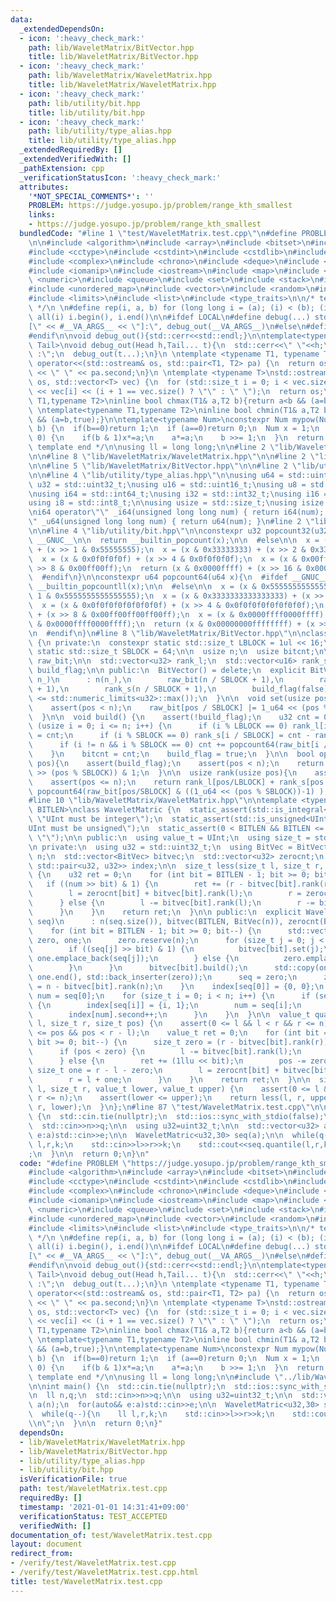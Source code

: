 ```yaml
---
data:
  _extendedDependsOn:
  - icon: ':heavy_check_mark:'
    path: lib/WaveletMatrix/BitVector.hpp
    title: lib/WaveletMatrix/BitVector.hpp
  - icon: ':heavy_check_mark:'
    path: lib/WaveletMatrix/WaveletMatrix.hpp
    title: lib/WaveletMatrix/WaveletMatrix.hpp
  - icon: ':heavy_check_mark:'
    path: lib/utility/bit.hpp
    title: lib/utility/bit.hpp
  - icon: ':heavy_check_mark:'
    path: lib/utility/type_alias.hpp
    title: lib/utility/type_alias.hpp
  _extendedRequiredBy: []
  _extendedVerifiedWith: []
  _pathExtension: cpp
  _verificationStatusIcon: ':heavy_check_mark:'
  attributes:
    '*NOT_SPECIAL_COMMENTS*': ''
    PROBLEM: https://judge.yosupo.jp/problem/range_kth_smallest
    links:
    - https://judge.yosupo.jp/problem/range_kth_smallest
  bundledCode: "#line 1 \"test/WaveletMatrix.test.cpp\"\n#define PROBLEM \"https://judge.yosupo.jp/problem/range_kth_smallest\"\
    \n\n#include <algorithm>\n#include <array>\n#include <bitset>\n#include <cassert>\n\
    #include <cctype>\n#include <cstdint>\n#include <cstdlib>\n#include <cmath>\n\
    #include <complex>\n#include <chrono>\n#include <deque>\n#include <functional>\n\
    #include <iomanip>\n#include <iostream>\n#include <map>\n#include <memory>\n#include\
    \ <numeric>\n#include <queue>\n#include <set>\n#include <stack>\n#include <string>\n\
    #include <unordered_map>\n#include <vector>\n#include <random>\n#include <utility>\n\
    #include <limits>\n#include <list>\n#include <type_traits>\n\n/* template start\
    \ */\n \n#define rep(i, a, b) for (long long i = (a); (i) < (b); (i)++)\n#define\
    \ all(i) i.begin(), i.end()\n\n#ifdef LOCAL\n#define debug(...) std::cerr << \"\
    [\" << #__VA_ARGS__ << \"]:\", debug_out(__VA_ARGS__)\n#else\n#define debug(...)\n\
    #endif\n\nvoid debug_out(){std::cerr<<std::endl;}\n\ntemplate<typename Head,typename...\
    \ Tail>\nvoid debug_out(Head h,Tail... t){\n  std::cerr<<\" \"<<h;\n  if(sizeof...(t)>0)std::cout<<\"\
    \ :\";\n  debug_out(t...);\n}\n \ntemplate <typename T1, typename T2>\nstd::ostream&\
    \ operator<<(std::ostream& os, std::pair<T1, T2> pa) {\n  return os << pa.first\
    \ << \" \" << pa.second;\n}\n \ntemplate <typename T>\nstd::ostream& operator<<(std::ostream&\
    \ os, std::vector<T> vec) {\n  for (std::size_t i = 0; i < vec.size(); i++)os\
    \ << vec[i] << (i + 1 == vec.size() ? \"\" : \" \");\n  return os;\n}\n \ntemplate<typename\
    \ T1,typename T2>\ninline bool chmax(T1& a,T2 b){return a<b && (a=b,true);}\n\
    \ \ntemplate<typename T1,typename T2>\ninline bool chmin(T1& a,T2 b){return a>b\
    \ && (a=b,true);}\n\ntemplate<typename Num>\nconstexpr Num mypow(Num a, long long\
    \ b) {\n  if(b==0)return 1;\n  if (a==0)return 0;\n  Num x = 1;\n  while (b >\
    \ 0) {\n    if(b & 1)x*=a;\n    a*=a;\n    b >>= 1;\n  }\n  return x;\n}\n\n/*\
    \ template end */\n\nusing ll = long long;\n\n#line 2 \"lib/WaveletMatrix/WaveletMatrix.hpp\"\
    \n\n#line 8 \"lib/WaveletMatrix/WaveletMatrix.hpp\"\n\n#line 2 \"lib/WaveletMatrix/BitVector.hpp\"\
    \n\n#line 5 \"lib/WaveletMatrix/BitVector.hpp\"\n\n#line 2 \"lib/utility/type_alias.hpp\"\
    \n\n#line 4 \"lib/utility/type_alias.hpp\"\n\nusing u64 = std::uint64_t;\nusing\
    \ u32 = std::uint32_t;\nusing u16 = std::uint16_t;\nusing u8 = std::uint8_t;\n\
    \nusing i64 = std::int64_t;\nusing i32 = std::int32_t;\nusing i16 = std::int16_t;\n\
    using i8 = std::int8_t;\n\nusing usize = std::size_t;\nusing isize = std::ptrdiff_t;\n\
    \ni64 operator\"\" _i64(unsigned long long num) { return i64(num); }\n\nu64 operator\"\
    \" _u64(unsigned long long num) { return u64(num); }\n#line 2 \"lib/utility/bit.hpp\"\
    \n\n#line 4 \"lib/utility/bit.hpp\"\n\nconstexpr u32 popcount32(u32 x){\n  #ifdef\
    \ __GNUC__\n\n  return __builtin_popcount(x);\n\n  #else\n\n  x = (x & 0x55555555)\
    \ + (x >> 1 & 0x55555555);\n  x = (x & 0x33333333) + (x >> 2 & 0x33333333);\n\
    \  x = (x & 0x0f0f0f0f) + (x >> 4 & 0x0f0f0f0f);\n  x = (x & 0x00ff00ff) + (x\
    \ >> 8 & 0x00ff00ff);\n  return (x & 0x0000ffff) + (x >> 16 & 0x0000ffff);\n\n\
    \  #endif\n}\n\nconstexpr u64 popcount64(u64 x){\n  #ifdef __GNUC__\n\n  return\
    \ __builtin_popcountll(x);\n\n  #else\n\n  x = (x & 0x5555555555555555) + (x >>\
    \ 1 & 0x5555555555555555);\n  x = (x & 0x3333333333333333) + (x >> 2 & 0x3333333333333333);\n\
    \  x = (x & 0x0f0f0f0f0f0f0f0f) + (x >> 4 & 0x0f0f0f0f0f0f0f0f);\n  x = (x & 0x00ff00ff00ff00ff)\
    \ + (x >> 8 & 0x00ff00ff00ff00ff);\n  x = (x & 0x0000ffff0000ffff) + (x >> 16\
    \ & 0x0000ffff0000ffff);\n  return (x & 0x00000000ffffffff) + (x >> 32 & 0x00000000ffffffff);\n\
    \n  #endif\n}\n#line 8 \"lib/WaveletMatrix/BitVector.hpp\"\n\nclass BitVector\
    \ {\n private:\n  constexpr static std::size_t LBLOCK = 1ul << 16;\n  constexpr\
    \ static std::size_t SBLOCK = 64;\n\n  usize n;\n  usize bitcnt;\n\n  std::vector<u64>\
    \ raw_bit;\n\n  std::vector<u32> rank_l;\n  std::vector<u16> rank_s;\n\n  bool\
    \ build_flag;\n\n public:\n  BitVector() = delete;\n  explicit BitVector(usize\
    \ n_)\n      : n(n_),\n        raw_bit(n / SBLOCK + 1),\n        rank_l(n / LBLOCK\
    \ + 1),\n        rank_s(n / SBLOCK + 1),\n        build_flag(false) {\n    assert(n_\
    \ <= std::numeric_limits<u32>::max());\n  }\n\n  void set(usize pos) {\n    assert(!build_flag);\n\
    \    assert(pos < n);\n    raw_bit[pos / SBLOCK] |= 1_u64 << (pos % SBLOCK);\n\
    \  }\n\n  void build() {\n    assert(!build_flag);\n    u32 cnt = 0;\n    for\
    \ (usize i = 0; i <= n; i++) {\n      if (i % LBLOCK == 0) rank_l[i / LBLOCK]\
    \ = cnt;\n      if (i % SBLOCK == 0) rank_s[i / SBLOCK] = cnt - rank_l[i / LBLOCK];\n\
    \      if (i != n && i % SBLOCK == 0) cnt += popcount64(raw_bit[i / SBLOCK]);\n\
    \    }\n    bitcnt = cnt;\n    build_flag = true;\n  }\n\n  bool operator[](usize\
    \ pos){\n    assert(build_flag);\n    assert(pos < n);\n    return (raw_bit[pos/SBLOCK]\
    \ >> (pos % SBLOCK)) & 1;\n  }\n\n  usize rank(usize pos){\n    assert(build_flag);\n\
    \    assert(pos <= n);\n    return rank_l[pos/LBLOCK] + rank_s[pos / SBLOCK] +\
    \ popcount64(raw_bit[pos/SBLOCK] & ((1_u64 << (pos % SBLOCK))-1) );\n  }\n};\n\
    #line 10 \"lib/WaveletMatrix/WaveletMatrix.hpp\"\n\ntemplate <typename UInt, std::uint64_t\
    \ BITLEN>\nclass WaveletMatric {\n  static_assert(std::is_integral<UInt>::value,\
    \ \"UInt must be integer\");\n  static_assert(std::is_unsigned<UInt>::value, \"\
    UInt must be unsigned\");\n  static_assert(0 < BITLEN && BITLEN <= std::numeric_limits<UInt>::digits,\
    \ \"\");\n\n public:\n  using value_t = UInt;\n  using size_t = std::size_t;\n\
    \n private:\n  using u32 = std::uint32_t;\n  using BitVec = BitVector;\n\n  size_t\
    \ n;\n  std::vector<BitVec> bitvec;\n  std::vector<u32> zerocnt;\n  std::map<value_t,\
    \ std::pair<u32, u32>> index;\n\n  size_t less(size_t l, size_t r, value_t num)\
    \ {\n    u32 ret = 0;\n    for (int bit = BITLEN - 1; bit >= 0; bit--) {\n   \
    \   if ((num >> bit) & 1) {\n        ret += (r - bitvec[bit].rank(r)) - (l - bitvec[bit].rank(l));\n\
    \        l = zerocnt[bit] + bitvec[bit].rank(l);\n        r = zerocnt[bit] + bitvec[bit].rank(r);\n\
    \      } else {\n        l -= bitvec[bit].rank(l);\n        r -= bitvec[bit].rank(r);\n\
    \      }\n    }\n    return ret;\n  }\n\n public:\n  explicit WaveletMatric(std::vector<value_t>\
    \ seq)\n      : n(seq.size()), bitvec(BITLEN, BitVec(n)), zerocnt(BITLEN) {\n\
    \    for (int bit = BITLEN - 1; bit >= 0; bit--) {\n      std::vector<value_t>\
    \ zero, one;\n      zero.reserve(n);\n      for (size_t j = 0; j < n; j++) {\n\
    \        if ((seq[j] >> bit) & 1) {\n          bitvec[bit].set(j);\n         \
    \ one.emplace_back(seq[j]);\n        } else {\n          zero.emplace_back(seq[j]);\n\
    \        }\n      }\n      bitvec[bit].build();\n      std::copy(one.begin(),\
    \ one.end(), std::back_inserter(zero));\n      seq = zero;\n      zerocnt[bit]\
    \ = n - bitvec[bit].rank(n);\n    }\n    index[seq[0]] = {0, 0};\n    value_t\
    \ num = seq[0];\n    for (size_t i = 0; i < n; i++) {\n      if (seq[i] != num)\
    \ {\n        index[seq[i]] = {i, 1};\n        num = seq[i];\n      } else {\n\
    \        index[num].second++;\n      }\n    }\n  }\n\n  value_t quantile(size_t\
    \ l, size_t r, size_t pos) {\n    assert(0 <= l && l < r && r <= n);\n    assert(0\
    \ <= pos && pos < r - l);\n    value_t ret = 0;\n    for (int bit = BITLEN - 1;\
    \ bit >= 0; bit--) {\n      size_t zero = (r - bitvec[bit].rank(r)) - (l - bitvec[bit].rank(l));\n\
    \      if (pos < zero) {\n        l -= bitvec[bit].rank(l);\n        r = l + zero;\n\
    \      } else {\n        ret += (1llu << bit);\n        pos -= zero;\n       \
    \ size_t one = r - l - zero;\n        l = zerocnt[bit] + bitvec[bit].rank(l);\n\
    \        r = l + one;\n      }\n    }\n    return ret;\n  }\n\n  size_t rangefreq(size_t\
    \ l, size_t r, value_t lower, value_t upper) {\n    assert(0 <= l && l <= r &&\
    \ r <= n);\n    assert(lower <= upper);\n    return less(l, r, upper) - less(l,\
    \ r, lower);\n  }\n};\n#line 87 \"test/WaveletMatrix.test.cpp\"\n\nint main()\
    \ {\n  std::cin.tie(nullptr);\n  std::ios::sync_with_stdio(false);\n\n  ll n,q;\n\
    \  std::cin>>n>>q;\n\n  using u32=uint32_t;\n\n  std::vector<u32> a(n);\n  for(auto&&\
    \ e:a)std::cin>>e;\n\n  WaveletMatric<u32,30> seq(a);\n\n  while(q--){\n    ll\
    \ l,r,k;\n    std::cin>>l>>r>>k;\n    std::cout<<seq.quantile(l,r,k)<<\"\\n\"\
    ;\n  }\n\n  return 0;\n}\n"
  code: "#define PROBLEM \"https://judge.yosupo.jp/problem/range_kth_smallest\"\n\n\
    #include <algorithm>\n#include <array>\n#include <bitset>\n#include <cassert>\n\
    #include <cctype>\n#include <cstdint>\n#include <cstdlib>\n#include <cmath>\n\
    #include <complex>\n#include <chrono>\n#include <deque>\n#include <functional>\n\
    #include <iomanip>\n#include <iostream>\n#include <map>\n#include <memory>\n#include\
    \ <numeric>\n#include <queue>\n#include <set>\n#include <stack>\n#include <string>\n\
    #include <unordered_map>\n#include <vector>\n#include <random>\n#include <utility>\n\
    #include <limits>\n#include <list>\n#include <type_traits>\n\n/* template start\
    \ */\n \n#define rep(i, a, b) for (long long i = (a); (i) < (b); (i)++)\n#define\
    \ all(i) i.begin(), i.end()\n\n#ifdef LOCAL\n#define debug(...) std::cerr << \"\
    [\" << #__VA_ARGS__ << \"]:\", debug_out(__VA_ARGS__)\n#else\n#define debug(...)\n\
    #endif\n\nvoid debug_out(){std::cerr<<std::endl;}\n\ntemplate<typename Head,typename...\
    \ Tail>\nvoid debug_out(Head h,Tail... t){\n  std::cerr<<\" \"<<h;\n  if(sizeof...(t)>0)std::cout<<\"\
    \ :\";\n  debug_out(t...);\n}\n \ntemplate <typename T1, typename T2>\nstd::ostream&\
    \ operator<<(std::ostream& os, std::pair<T1, T2> pa) {\n  return os << pa.first\
    \ << \" \" << pa.second;\n}\n \ntemplate <typename T>\nstd::ostream& operator<<(std::ostream&\
    \ os, std::vector<T> vec) {\n  for (std::size_t i = 0; i < vec.size(); i++)os\
    \ << vec[i] << (i + 1 == vec.size() ? \"\" : \" \");\n  return os;\n}\n \ntemplate<typename\
    \ T1,typename T2>\ninline bool chmax(T1& a,T2 b){return a<b && (a=b,true);}\n\
    \ \ntemplate<typename T1,typename T2>\ninline bool chmin(T1& a,T2 b){return a>b\
    \ && (a=b,true);}\n\ntemplate<typename Num>\nconstexpr Num mypow(Num a, long long\
    \ b) {\n  if(b==0)return 1;\n  if (a==0)return 0;\n  Num x = 1;\n  while (b >\
    \ 0) {\n    if(b & 1)x*=a;\n    a*=a;\n    b >>= 1;\n  }\n  return x;\n}\n\n/*\
    \ template end */\n\nusing ll = long long;\n\n#include \"../lib/WaveletMatrix/WaveletMatrix.hpp\"\
    \n\nint main() {\n  std::cin.tie(nullptr);\n  std::ios::sync_with_stdio(false);\n\
    \n  ll n,q;\n  std::cin>>n>>q;\n\n  using u32=uint32_t;\n\n  std::vector<u32>\
    \ a(n);\n  for(auto&& e:a)std::cin>>e;\n\n  WaveletMatric<u32,30> seq(a);\n\n\
    \  while(q--){\n    ll l,r,k;\n    std::cin>>l>>r>>k;\n    std::cout<<seq.quantile(l,r,k)<<\"\
    \\n\";\n  }\n\n  return 0;\n}"
  dependsOn:
  - lib/WaveletMatrix/WaveletMatrix.hpp
  - lib/WaveletMatrix/BitVector.hpp
  - lib/utility/type_alias.hpp
  - lib/utility/bit.hpp
  isVerificationFile: true
  path: test/WaveletMatrix.test.cpp
  requiredBy: []
  timestamp: '2021-01-01 14:31:41+09:00'
  verificationStatus: TEST_ACCEPTED
  verifiedWith: []
documentation_of: test/WaveletMatrix.test.cpp
layout: document
redirect_from:
- /verify/test/WaveletMatrix.test.cpp
- /verify/test/WaveletMatrix.test.cpp.html
title: test/WaveletMatrix.test.cpp
---
```

